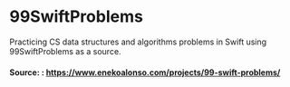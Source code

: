 # 99SwiftProblems
Practicing CS data structures and algorithms problems in Swift using 99SwiftProblems as a source.

#### Source: : https://www.enekoalonso.com/projects/99-swift-problems/
